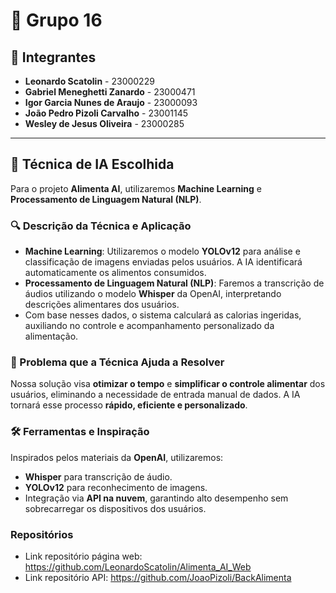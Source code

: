 # 📌 Grupo 16

## 👥 Integrantes

- **Leonardo Scatolin** - 23000229  
- **Gabriel Meneghetti Zanardo** - 23000471  
- **Igor Garcia Nunes de Araujo** - 23000093  
- **João Pedro Pizoli Carvalho** - 23001145  
- **Wesley de Jesus Oliveira** - 23000285  

---

## 🤖 Técnica de IA Escolhida

Para o projeto **Alimenta AI**, utilizaremos **Machine Learning** e **Processamento de Linguagem Natural (NLP)**.

### 🔍 Descrição da Técnica e Aplicação

- **Machine Learning**: Utilizaremos o modelo **YOLOv12** para análise e classificação de imagens enviadas pelos usuários. A IA identificará automaticamente os alimentos consumidos.
- **Processamento de Linguagem Natural (NLP)**: Faremos a transcrição de áudios utilizando o modelo **Whisper** da OpenAI, interpretando descrições alimentares dos usuários.
- Com base nesses dados, o sistema calculará as calorias ingeridas, auxiliando no controle e acompanhamento personalizado da alimentação.

### 🎯 Problema que a Técnica Ajuda a Resolver

Nossa solução visa **otimizar o tempo** e **simplificar o controle alimentar** dos usuários, eliminando a necessidade de entrada manual de dados. A IA tornará esse processo **rápido, eficiente e personalizado**.

### 🛠️ Ferramentas e Inspiração

Inspirados pelos materiais da **OpenAI**, utilizaremos:
- **Whisper** para transcrição de áudio.
- **YOLOv12** para reconhecimento de imagens.
- Integração via **API na nuvem**, garantindo alto desempenho sem sobrecarregar os dispositivos dos usuários.


### Repositórios 
- Link repositório página web: https://github.com/LeonardoScatolin/Alimenta_AI_Web
- Link repositório API: https://github.com/JoaoPizoli/BackAlimenta
